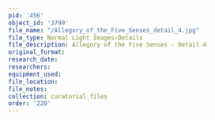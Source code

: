 ```yaml
---
pid: '456'
object_id: '3799'
file_name: "/Allegory_of_the_Five_Senses_detail_4.jpg"
file_type: Normal Light Images›Details
file_description: Allegory of the Five Senses - Detail 4
original_format:
research_date:
researchers:
equipment_used:
file_location:
file_notes:
collection: curatorial_files
order: '220'
---
```

